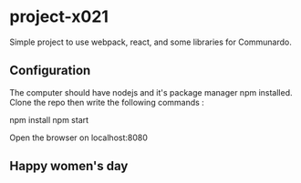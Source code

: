 # project-x021

Simple project to use webpack, react, and some libraries for Communardo.

## Configuration

The computer should have nodejs and it's package manager npm installed.
Clone the repo then write the following commands :

npm install
npm start

Open the browser on localhost:8080

## Happy women's day
